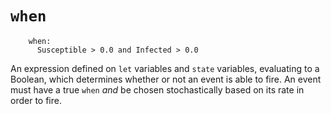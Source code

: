 # `when`

```easel
    when:
      Susceptible > 0.0 and Infected > 0.0
```

An expression defined on `let` variables and `state` variables, evaluating to a
Boolean, which determines whether or not an event is able to fire. An event must
have a true `when` _and_ be chosen stochastically based on its rate in order to
fire.
